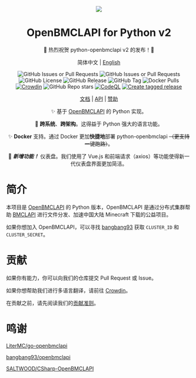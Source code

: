 <div align="center">

<picture>
  <source media="(prefers-color-scheme: dark)" srcset="https://socialify.git.ci/TTB-Network/python-openbmclapi-v2/image?description=1&font=Inter&language=1&logo=https%3A%2F%2Fpython-openbmclapi.bugungu.top%2Fimg%2Flogo.svg&name=1&owner=1&pattern=Plus&theme=Dark">
  <source media="(prefers-color-scheme: light)" srcset="https://socialify.git.ci/TTB-Network/python-openbmclapi-v2/image?description=1&font=Inter&language=1&logo=https%3A%2F%2Fpython-openbmclapi.bugungu.top%2Fimg%2Flogo.svg&name=1&owner=1&pattern=Plus&theme=Light">
  <img src="https://socialify.git.ci/TTB-Network/python-openbmclapi-v2/image?description=1&font=Inter&language=1&logo=https%3A%2F%2Fpython-openbmclapi.bugungu.top%2Fimg%2Flogo.svg&name=1&owner=1&pattern=Plus&theme=Auto">
</picture>

# OpenBMCLAPI for Python v2

🥳 热烈祝贺 python-openbmclapi v2 的发布！🥳

简体中文 | [English](/i18n/README_en.md)

![GitHub Issues or Pull Requests](https://img.shields.io/github/issues-pr/TTB-Network/python-openbmclapi-v2)
![GitHub Issues or Pull Requests](https://img.shields.io/github/issues/TTB-Network/python-openbmclapi-v2)
![GitHub License](https://img.shields.io/github/license/TTB-Network/python-openbmclapi-v2)
![GitHub Release](https://img.shields.io/github/v/release/TTB-Network/python-openbmclapi-v2)
![GitHub Tag](https://img.shields.io/github/v/tag/TTB-Network/python-openbmclapi-v2)
![Docker Pulls](https://img.shields.io/docker/pulls/silianz/python-openbmclapi-v2)
[![Crowdin](https://badges.crowdin.net/python-openbmclapi/localized.svg)](https://crowdin.com/project/python-openbmclapi)
![GitHub Repo stars](https://img.shields.io/github/stars/TTB-Network/python-openbmclapi-v2)
[![CodeQL](https://github.com/TTB-Network/python-openbmclapi-v2/actions/workflows/github-code-scanning/codeql/badge.svg)](https://github.com/TTB-Network/python-openbmclapi-v2/actions/workflows/github-code-scanning/codeql)
[![Create tagged release](https://github.com/TTB-Network/python-openbmclapi-v2/actions/workflows/build_and_publish.yml/badge.svg)](https://github.com/TTB-Network/python-openbmclapi-v2/actions/workflows/build_and_publish.yml)

[文档](https://python-openbmclapi.bugungu.top/) | [API](https://python-openbmclapi.bugungu.top/docs/api) | [赞助](https://afdian.net/a/bugungu)

✨ 基于 [OpenBMCLAPI](https://github.com/bangbang93/openbmclapi) 的 Python 实现。

🎨 **跨系统**、**跨架构**。这得益于 Python 强大的语言功能。

✨ **Docker** 支持。通过 Docker 更加**快捷地**部署 python-openbmclapi ~~（更支持一键跑路）~~。

🎉 __*新增功能！*__ 仪表盘。我们使用了 Vue.js 和前端请求（axios）等功能使得新一代仪表盘界面更加简洁。

</div>

# 简介

本项目是 [OpenBMCLAPI](https://github.com/bangbang93/openbmclapi) 的 Python 版本，OpenBMCLAPI 是通过分布式集群帮助 [BMCLAPI](https://bmclapidoc.bangbang93.com/) 进行文件分发、加速中国大陆 Minecraft 下载的公益项目。

如果你想加入 OpenBMCLAPI，可以寻找 [bangbang93](https://github.com/bangbang93) 获取 `CLUSTER_ID` 和 `CLUSTER_SECRET`。

# 贡献

如果你有能力，你可以向我们的仓库提交 Pull Request 或 Issue。

如果你想帮助我们进行多语言翻译，请前往 [Crowdin](https://translate.bugungu.top)。

在贡献之前，请先阅读我们的[贡献准则](./CONTRIBUTING.md)。

# 鸣谢

[LiterMC/go-openbmclapi](https://github.com/LiterMC/go-openbmclapi)

[bangbang93/openbmclapi](https://github.com/bangbang93/openbmclapi)

[SALTWOOD/CSharp-OpenBMCLAPI](https://github.com/SALTWOOD/CSharp-OpenBMCLAPI)

